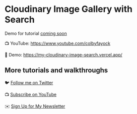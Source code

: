 # Cloudinary Image Gallery with Search

Demo for tutorial [coming soon](https://www.youtube.com/colbyfayock)

📺 YouTube: https://www.youtube.com/colbyfayock

🚀 Demo: https://my-cloudinary-image-search.vercel.app/

## More tutorials and walkthroughs

🐦 [Follow me on Twitter](https://twitter.com/colbyfayock)

📺 [Subscribe on YouTube](https://www.youtube.com/colbyfayock)

✉️ [Sign Up for My Newsletter](https://colbyfayock.com/newsletter)
